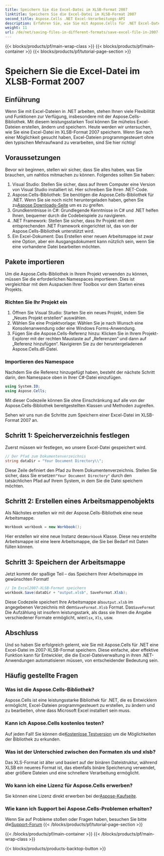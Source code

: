 ```yaml
---
title: Speichern Sie die Excel-Datei im XLSB-Format 2007
linktitle: Speichern Sie die Excel-Datei im XLSB-Format 2007
second_title: Aspose.Cells .NET Excel-Verarbeitungs-API
description: Erfahren Sie, wie Sie mit Aspose.Cells für .NET Excel-Dateien im XLSB-Format speichern! Es erwartet Sie eine Schritt-für-Schritt-Anleitung mit praktischen Beispielen.
weight: 11
url: /de/net/saving-files-in-different-formats/save-excel-file-in-2007-xlsb-format/
---
```


{{< blocks/products/pf/main-wrap-class >}}
{{< blocks/products/pf/main-container >}}
{{< blocks/products/pf/tutorial-page-section >}}

# Speichern Sie die Excel-Datei im XLSB-Format 2007

## Einführung
Wenn Sie mit Excel-Dateien in .NET arbeiten, stehen Ihnen viele Flexibilität und Funktionen zur Verfügung, insbesondere mit der Aspose.Cells-Bibliothek. Mit diesem leistungsstarken Tool können Sie mühelos Excel-Dateien erstellen, ändern und speichern. Heute werden wir untersuchen, wie Sie eine Excel-Datei im XLSB-Format 2007 speichern. Wenn Sie nach einer Möglichkeit gesucht haben, Excel-Dateien programmgesteuert ohne den typischen Mehraufwand zu verarbeiten, sind Sie hier richtig! 
## Voraussetzungen
Bevor wir beginnen, stellen wir sicher, dass Sie alles haben, was Sie brauchen, um nahtlos mitmachen zu können. Folgendes sollten Sie haben:
1. Visual Studio: Stellen Sie sicher, dass auf Ihrem Computer eine Version von Visual Studio installiert ist. Hier schreiben Sie Ihren .NET-Code. 
2.  Aspose.Cells-Bibliothek: Sie benötigen die Aspose.Cells-Bibliothek für .NET. Wenn Sie sie noch nicht heruntergeladen haben, gehen Sie zu[Aspose Downloads-Seite](https://releases.aspose.com/cells/net/) um es zu greifen. 
3. Grundkenntnisse in C#: Grundlegende Kenntnisse in C# und .NET helfen Ihnen, bequemer durch die Codebeispiele zu navigieren.
4. .NET Framework: Stellen Sie sicher, dass Ihr Projekt mit dem entsprechenden .NET Framework eingerichtet ist, das von der Aspose.Cells-Bibliothek unterstützt wird.
5. Ein Excel-Dokument: Das Erstellen einer neuen Arbeitsmappe ist zwar eine Option, aber ein Ausgangsdokument kann nützlich sein, wenn Sie eine vorhandene Datei bearbeiten möchten.
## Pakete importieren
Um die Aspose.Cells-Bibliothek in Ihrem Projekt verwenden zu können, müssen Sie die erforderlichen Namespaces importieren. Dies ist vergleichbar mit dem Auspacken Ihrer Toolbox vor dem Starten eines Projekts.
### Richten Sie Ihr Projekt ein
1. Öffnen Sie Visual Studio: Starten Sie ein neues Projekt, indem Sie „Neues Projekt erstellen“ auswählen. 
2. Wählen Sie eine Projektvorlage: Wählen Sie je nach Wunsch eine Konsolenanwendung oder eine Windows Forms-Anwendung.
3. Fügen Sie die Aspose.Cells-Referenz hinzu: Klicken Sie in Ihrem Projekt-Explorer mit der rechten Maustaste auf „Referenzen“ und dann auf „Referenz hinzufügen“. Navigieren Sie zu der heruntergeladenen Aspose.Cells.dll-Datei.
### Importieren des Namespace
Nachdem Sie die Referenz hinzugefügt haben, besteht der nächste Schritt darin, den Namespace oben in Ihrer C#-Datei einzufügen.
```csharp
using System.IO;
using Aspose.Cells;
```
Mit dieser Codezeile können Sie ohne Einschränkung auf alle von der Aspose.Cells-Bibliothek bereitgestellten Klassen und Methoden zugreifen.

Sehen wir uns nun die Schritte zum Speichern einer Excel-Datei im XLSB-Format 2007 an.
## Schritt 1: Speicherverzeichnis festlegen
Zuerst müssen wir festlegen, wo unsere Excel-Datei gespeichert wird.

```csharp
// Der Pfad zum Dokumentenverzeichnis
string dataDir = "Your Document Directory\\";
```
 Diese Zeile definiert den Pfad zu Ihrem Dokumentenverzeichnis. Stellen Sie sicher, dass Sie ersetzen`"Your Document Directory"` durch den tatsächlichen Pfad auf Ihrem System, in dem Sie die Datei speichern möchten.
## Schritt 2: Erstellen eines Arbeitsmappenobjekts
Als Nächstes erstellen wir mit der Aspose.Cells-Bibliothek eine neue Arbeitsmappe.

```csharp
Workbook workbook = new Workbook();
```
 Hier erstellen wir eine neue Instanz des`Workbook` Klasse. Diese neu erstellte Arbeitsmappe ist eine leere Arbeitsmappe, die Sie bei Bedarf mit Daten füllen können.
## Schritt 3: Speichern der Arbeitsmappe
Jetzt kommt der spaßige Teil – das Speichern Ihrer Arbeitsmappe im gewünschten Format!
```csharp
// Im Excel2007-XLSB-Format speichern
workbook.Save(dataDir + "output.xlsb", SaveFormat.Xlsb);
```
 Diese Codezeile speichert Ihre Arbeitsmappe als`output.xlsb` im angegebenen Verzeichnis mit dem`SaveFormat.Xlsb` Format. Das`SaveFormat` Die Aufzählung ist insofern leistungsstark, als dass sie Ihnen die Angabe verschiedener Formate ermöglicht, wie`Xlsx`, `Xls`, usw.
## Abschluss
Und so haben Sie erfolgreich gelernt, wie Sie mit Aspose.Cells für .NET eine Excel-Datei im 2007-XLSB-Format speichern. Diese einfache, aber effektive Funktion kann für Entwickler, die die Excel-Dateiverwaltung in ihren .NET-Anwendungen automatisieren müssen, von entscheidender Bedeutung sein.

## Häufig gestellte Fragen
### Was ist die Aspose.Cells-Bibliothek?
Aspose.Cells ist eine leistungsstarke Bibliothek für .NET, die es Entwicklern ermöglicht, Excel-Dateien programmgesteuert zu erstellen, zu ändern und zu bearbeiten, ohne dass Microsoft Excel installiert sein muss.
### Kann ich Aspose.Cells kostenlos testen?
 Auf jeden Fall! Sie können die[Kostenlose Testversion](https://releases.aspose.com/) um die Möglichkeiten der Bibliothek zu erkunden.
### Was ist der Unterschied zwischen den Formaten xls und xlsb?
Das XLS-Format ist älter und basiert auf der binären Dateistruktur, während XLSB ein neueres Format ist, das ebenfalls binäre Speicherung verwendet, aber größere Dateien und eine schnellere Verarbeitung ermöglicht.
### Wo kann ich eine Lizenz für Aspose.Cells erwerben?
 Sie können eine Lizenz direkt erwerben bei der[Aspose-Kaufseite](https://purchase.aspose.com/buy).
### Wie kann ich Support bei Aspose.Cells-Problemen erhalten?
 Wenn Sie auf Probleme stoßen oder Fragen haben, besuchen Sie bitte die[Support-Forum](https://forum.aspose.com/c/cells/9)
{{< /blocks/products/pf/tutorial-page-section >}}

{{< /blocks/products/pf/main-container >}}
{{< /blocks/products/pf/main-wrap-class >}}

{{< blocks/products/products-backtop-button >}}
